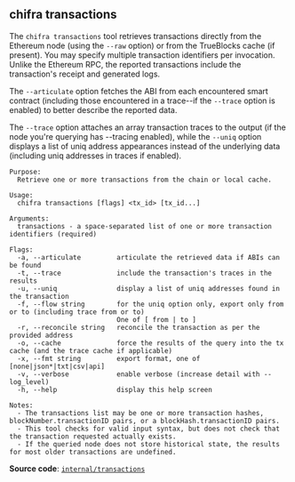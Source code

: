 ## chifra transactions

The `chifra transactions` tool retrieves transactions directly from the Ethereum node (using the `--raw` option) or from the TrueBlocks cache (if present). You may specify multiple transaction identifiers per invocation. Unlike the Ethereum RPC, the reported transactions include the transaction's receipt and generated logs.

The `--articulate` option fetches the ABI from each encountered smart contract (including those encountered in a trace--if the `--trace` option is enabled) to better describe the reported data.

The `--trace` option attaches an array transaction traces to the output (if the node you're querying has --tracing enabled), while the `--uniq` option displays a list of uniq address appearances instead of the underlying data (including uniq addresses in traces if enabled).

```[plaintext]
Purpose:
  Retrieve one or more transactions from the chain or local cache.

Usage:
  chifra transactions [flags] <tx_id> [tx_id...]

Arguments:
  transactions - a space-separated list of one or more transaction identifiers (required)

Flags:
  -a, --articulate         articulate the retrieved data if ABIs can be found
  -t, --trace              include the transaction's traces in the results
  -u, --uniq               display a list of uniq addresses found in the transaction
  -f, --flow string        for the uniq option only, export only from or to (including trace from or to)
                           One of [ from | to ]
  -r, --reconcile string   reconcile the transaction as per the provided address
  -o, --cache              force the results of the query into the tx cache (and the trace cache if applicable)
  -x, --fmt string         export format, one of [none|json*|txt|csv|api]
  -v, --verbose            enable verbose (increase detail with --log_level)
  -h, --help               display this help screen

Notes:
  - The transactions list may be one or more transaction hashes, blockNumber.transactionID pairs, or a blockHash.transactionID pairs.
  - This tool checks for valid input syntax, but does not check that the transaction requested actually exists.
  - If the queried node does not store historical state, the results for most older transactions are undefined.
```

**Source code**: [`internal/transactions`](https://github.com/TrueBlocks/trueblocks-core/tree/master/src/apps/chifra/internal/transactions)

